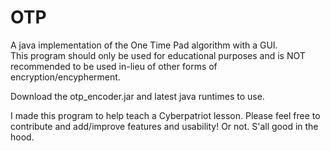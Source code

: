 # OTP
A java implementation of the One Time Pad algorithm with a GUI.  
This program should only be used for educational purposes and is 
NOT recommended to be used in-lieu of other forms of encryption/encypherment.

Download the otp_encoder.jar and latest java runtimes to use.

I made this program to help teach a Cyberpatriot lesson.  Please feel
free to contribute and add/improve features and usability!  Or not.  S'all good in the hood.
